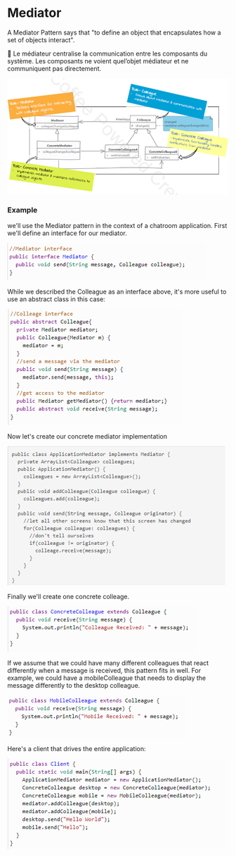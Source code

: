 # Mediator

A Mediator Pattern says that "to define an object that encapsulates how a set of objects interact".

<aside>
📎 Le médiateur centralise la communication entre les composants du système. Les composants ne voient quel’objet médiateur et ne communiquent pas directement.

</aside>

![Mediator%20ea7b25c7963947cdb2e63ab4c93e3137/Untitled.png](Mediator%20ea7b25c7963947cdb2e63ab4c93e3137/Untitled.png)

### Example

we'll use the Mediator pattern in the context of a chatroom application. First we'll define an interface for our mediator.

![Mediator%20ea7b25c7963947cdb2e63ab4c93e3137/Untitled%201.png](Mediator%20ea7b25c7963947cdb2e63ab4c93e3137/Untitled%201.png)

While we described the Colleague as an interface above, it's more useful to use an abstract class in this case:

![Mediator%20ea7b25c7963947cdb2e63ab4c93e3137/Untitled%202.png](Mediator%20ea7b25c7963947cdb2e63ab4c93e3137/Untitled%202.png)

Now let's create our concrete mediator implementation

![Mediator%20ea7b25c7963947cdb2e63ab4c93e3137/Untitled%203.png](Mediator%20ea7b25c7963947cdb2e63ab4c93e3137/Untitled%203.png)

Finally we'll create one concrete colleage.

![Mediator%20ea7b25c7963947cdb2e63ab4c93e3137/Untitled%204.png](Mediator%20ea7b25c7963947cdb2e63ab4c93e3137/Untitled%204.png)

If we assume that we could have many different colleagues that react differently when a message is received, this pattern fits in well. For example, we could have a mobileColleague that needs to display the message differently to the desktop colleague.

![Mediator%20ea7b25c7963947cdb2e63ab4c93e3137/Untitled%205.png](Mediator%20ea7b25c7963947cdb2e63ab4c93e3137/Untitled%205.png)

Here's a client that drives the entire application:

![Mediator%20ea7b25c7963947cdb2e63ab4c93e3137/Untitled%206.png](Mediator%20ea7b25c7963947cdb2e63ab4c93e3137/Untitled%206.png)
